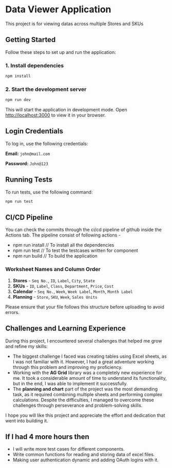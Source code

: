 # Data Viewer Application

This project is for viewing datas across multiple Stores and SKUs

## Getting Started

Follow these steps to set up and run the application:

### 1. Install dependencies
```sh
npm install
```

### 2. Start the development server
```sh
npm run dev
```

This will start the application in development mode. Open [http://localhost:3000](http://localhost:3000) to view it in your browser.

## Login Credentials

To log in, use the following credentials:

**Email:** `john@mail.com`

**Password:** `John@123`

## Running Tests

To run tests, use the following command:
```sh
npm run test
```

## CI/CD Pipeline

You can check the commits through the ci/cd pipeline of github inside the Actions tab. The pipeline consist of following actions -

- npm run install // To install all the dependencies
- npm run test // To test the testcases written for component
- npm run build // To build the application

### **Worksheet Names and Column Order**

1. **Stores** - `Seq No.`, `ID`, `Label`, `City`, `State`
2. **SKUs** - `ID`, `Label`, `Class`, `Department`, `Price`, `Cost`
3. **Calendar** - `Seq No.`, `Week`, `Week Label`, `Month`, `Month Label`
4. **Planning** - `Store`, `SKU`, `Week`, `Sales Units`

Please ensure that your file follows this structure before uploading to avoid errors.

## Challenges and Learning Experience

During this project, I encountered several challenges that helped me grow and refine my skills:

- The biggest challenge I faced was creating tables using Excel sheets, as I was not familiar with it. However, I had a great adventure working through this problem and improving my proficiency.
- Working with the **AG Grid** library was a completely new experience for me. It took a considerable amount of time to understand its functionality, but in the end, I was able to implement it successfully.
- The **planning and chart** part of the project was the most demanding task, as it required combining multiple sheets and performing complex calculations. Despite the difficulties, I managed to overcome these challenges through perseverance and problem-solving skills.

I hope you will like this project and appreciate the effort and dedication that went into building it.

## If I had 4 more hours then

- I will write more test cases for different components.
- Write common functions for reading and storing data of excel files.
- Making user authentication dynamic and adding OAuth logins with it.



